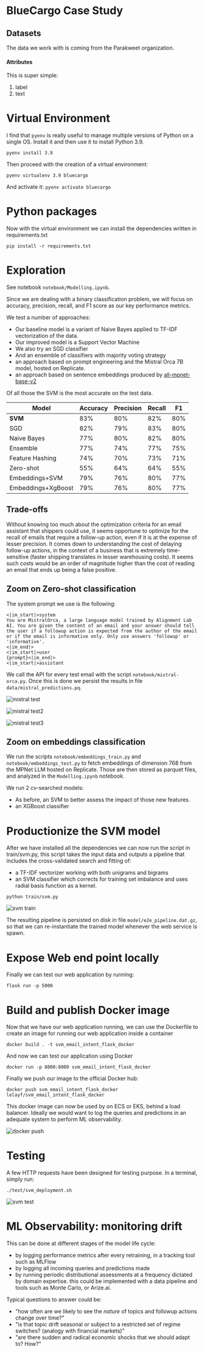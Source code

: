 # BlueCargo Case Study

## Datasets

The data we work with is coming from the Parakweet organization.

#### Attributes

This is super simple:

1) label
2) text

# Virtual Environment

I find that `pyenv` is really useful to manage multiple versions of Python on a single OS.
Install it and then use it to install Python 3.9.

`pyenv install 3.9`

Then proceed with the creation of a virtual environment:

`pyenv virtualenv 3.9 bluecargo`

And activate it:
`pyenv activate bluecargo`

# Python packages

Now with the virtual environment we can install the dependencies written in requirements.txt

`pip install -r requirements.txt`

# Exploration

See notebook `notebook/Modelling.ipynb`. 

Since we are dealing with a binary classification problem, we will focus on accuracy, precision, recall, and F1 score as our key performance metrics.

We test a number of approaches:
- Our baseline model is a variant of Naive Bayes applied to TF-IDF vectorization of the data.
- Our improved model is a Support Vector Machine 
- We also try an SGD classifier
- And an ensemble of classifiers with majority voting strategy
- an approach based on prompt engineering and the Mistral Orca 7B model, hosted on Replicate.
- an approach based on sentence embeddings produced by [all-mpnet-base-v2](https://replicate.com/replicate/all-mpnet-base-v2)

Of all those the SVM is the most accurate on the test data.

|Model|Accuracy|Precision|Recall|F1|
|-----|--------|---------|------|--|
|**SVM**|83%|80%|82%|80%|
|SGD|82%|79%|83%|80%|
|Naive Bayes|77%|80%|82%|80%|
|Ensemble|77%|74%|77%|75%|
|Feature Hashing|74%|70%|73%|71%|
|Zero-shot|55%|64%|64%|55%|
|Embeddings+SVM|79%|76%|80%|77%|
|Embeddings+XgBoost|79%|76%|80%|77%|

## Trade-offs 

Without knowing too much about the optimization criteria for an email assistant that shippers could use, it seems opportune to optimize for the recall of emails that require a follow-up action, even if it is at the expense of lesser precision. It comes down to understanding the cost of delaying follow-up actions, in the context of a business that is extremely time-sensitive (faster shipping translates in lesser warehousing costs). It seems such costs would be an order of magnitude higher than the cost of reading an email that ends up being a false positive.


## Zoom on Zero-shot classification

The system prompt we use is the following:

```
<|im_start|>system
You are MistralOrca, a large language model trained by Alignment Lab AI. You are given the content of an email and your answer should tell the user if a followup action is expected from the author of the email or if the email is informative only. Only use answers 'followup' or 'informative'.
<|im_end|>
<|im_start|>user
{prompt}<|im_end|>
<|im_start|>assistant
```

We call the API for every test email with the script `notebook/mistral-orca.py`.
Once this is done we persist the results in file `data/mistral_predictions.pq`.

![mistral test](img/mistral_test.png)

![mistral test2](img/mistral_screenshot_replicate.png)

![mistral test3](img/mistral_screenshot_replicate2.png)

## Zoom on embeddings classification

We run the scripts `notebook/embeddings_train.py` and `notebook/embeddings_test.py` to fetch embeddings of dimension 768 from the MPNet LLM hosted on Replicate. Those are then stored as parquet files, and analyzed in the `Modelling.ipynb` notebook. 

We run 2 cv-searched models:
- As before, an SVM to better assess the impact of those new features.
- an XGBoost classifier


# Productionize the SVM model 

After we have installed all the dependencies we can now run the script in train/svm.py, this script takes the input data and outputs a pipeline that includes the cross-validated search and fitting of: 
- a TF-IDF vectorizer working with both unigrams and bigrams
- an SVM classifier which corrects for training set imbalance and uses radial basis function as a kernel.

`python train/svm.py`

![svm train](img/svm_train.png)

The resulting pipeline is persisted on disk in file `model/e2e_pipeline.dat.gz`, so that we can re-instantiate the trained model whenever the web service is spawn.


# Expose Web end point locally

Finally we can test our web application by running:

`flask run -p 5000`

# Build and publish Docker image

Now that we have our web application running, we can use the Dockerfile to create an image for running our web application inside a container

`docker build . -t svm_email_intent_flask_docker`

And now we can test our application using Docker

`docker run -p 8000:8000 svm_email_intent_flask_docker`

Finally we push our image to the official Docker hub:

`docker push svm_email_intent_flask_docker lelayf/svm_email_intent_flask_docker`

This docker image can now be used by on ECS or EKS, behind a load balancer. Ideally we would want to log the queries and predictions in an adequate system to perform ML observability.

![docker push](img/docker_hub.png)


# Testing

A few HTTP requests have been designed for testing purpose. In a terminal, simply run:

`./test/svm_deployment.sh`

![svm test](img/svm_test.png)

# ML Observability: monitoring drift

This can be done at different stages of the model life cycle:
- by logging performance metrics after every retraining, in a tracking tool such as MLFlow
- by logging all incoming queries and predictions made
- by running periodic distributional assessments at a frequency dictated by domain expertise. this could be implemented with a data pipeline and tools such as Monte Carlo, or Arize.ai.

Typical questions to answer could be:
- "how often are we likely to see the *nature* of topics and followup actions change over time?"
- "is that topic drift seasonal or subject to a restricted set of regime switches? (analogy with financial markets)"
- "are there sudden and radical economic shocks that we should adapt to? How?"




